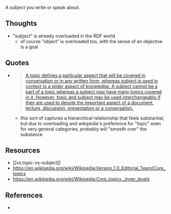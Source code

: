 


A subject you write or speak about.

## Thoughts

- "subject" is already overloaded in the RDF world
  - of course "object" is overloaded too, with the sense of an objective is a goal

## Quotes

- > [A topic defines a particular aspect that will be covered in conversation or in any written form, whereas subject is used in context to a wider aspect of knowledge. A subject cannot be a part of a topic whereas a subject may have many topics covered in it. However, topic and subject may be used interchangeably if they are used to denote the important aspect of a document, lecture, discussion, presentation or a conversation.][1] 
  - this sort of captures a hierarchical relationship that feels substantial, but due to overloading and wikipedia's preference for "topic" even for very general categories, probably will "smooth over" the substance

## Resources
- [[vs.topic-vs-subject]]
- https://en.wikipedia.org/wiki/Wikipedia:Version_1.0_Editorial_Team/Core_topics
- https://en.wikipedia.org/wiki/Wikipedia:Core_topics,_inner_levels

## References

- [1]: http://www.speakupcroatia.com/topic-vs-subject-vs-theme/ "“Topic” VS “subject” VS “theme”"
